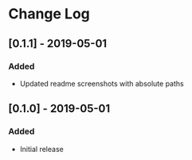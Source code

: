# Change Log

## [0.1.1] - 2019-05-01
### Added
- Updated readme screenshots with absolute paths

## [0.1.0] - 2019-05-01
### Added
- Initial release
